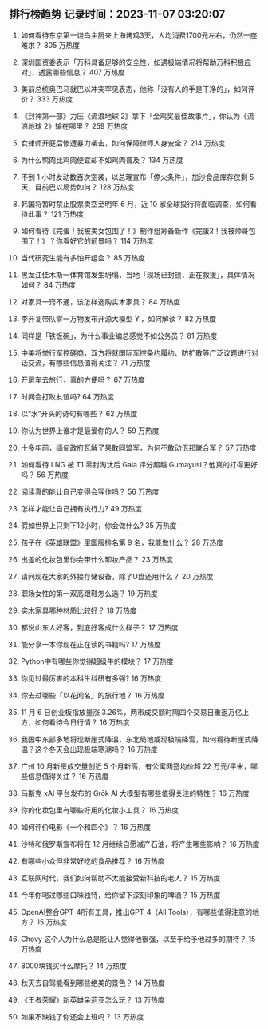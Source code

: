 
## 排行榜趋势 记录时间：2023-11-07 03:20:07
  
  1. 如何看待东京第一烧鸟主厨来上海烤鸡3天，人均消费1700元左右，仍然一座难求？ 805 万热度
    
  2. 深圳国资委表示「万科具备足够的安全性，如遇极端情况将帮助万科积极应对」，透露哪些信息？ 407 万热度
    
  3. 美前总统奥巴马就巴以冲突罕见表态，他称「没有人的手是干净的」，如何评价？ 333 万热度
    
  4. 《封神第一部》力压《流浪地球 2》拿下「金鸡奖最佳故事片」，你认为《流浪地球 2》输在哪里？ 259 万热度
    
  5. 女律师开庭后惨遭暴力袭击，如何保障律师人身安全？ 214 万热度
    
  6. 为什么鸭肉比鸡肉便宜却不如鸡肉普及？ 134 万热度
    
  7. 不到 1 小时发动数百次空袭，以总理宣布「停火条件」，加沙食品库存仅剩 5 天，目前巴以局势如何？ 128 万热度
    
  8. 韩国将暂时禁止股票卖空至明年 6 月，近 10 家全球投行将面临调查，如何看待此事？ 121 万热度
    
  9. 如何看待《完蛋！我被美女包围了！》制作组筹备新作《完蛋2！我被帅哥包围了！》？你看好它的前景吗？ 114 万热度
    
  10. 当代研究生能有多怕开组会？ 85 万热度
    
  11. 黑龙江佳木斯一体育馆发生坍塌，当地「现场已封锁，正在救援」，具体情况如何？ 84 万热度
    
  12. 对家具一窍不通，该怎样选购实木家具？ 84 万热度
    
  13. 李开复带队零一万物发布开源大模型 Yi，如何解读？ 82 万热度
    
  14. 同样是「铁饭碗」，为什么事业编总感觉不如公务员？ 81 万热度
    
  15. 中美将举行军控磋商，双方将就国际军控条约履约、防扩散等广泛议题进行对话交流，有哪些信息值得关注？ 71 万热度
    
  16. 开房车去旅行，真的方便吗？ 67 万热度
    
  17. 时间会打败友谊吗? 64 万热度
    
  18. 以“水”开头的诗句有哪些？ 62 万热度
    
  19. 你认为世界上谁才是最爱你的人？ 59 万热度
    
  20. 十多年前，缅甸政府瓦解了果敢同盟军，为何不敢动佤邦联合军？ 57 万热度
    
  21. 如何看待 LNG 被 T1 零封淘汰后 Gala 评分超越 Gumayusi？他真的打得更好吗？ 56 万热度
    
  22. 阅读真的能让自己变得会写作吗？ 56 万热度
    
  23. 怎样才能让自己拥有执行力? 49 万热度
    
  24. 假如世界上只剩下12小时，你会做什么? 35 万热度
    
  25. 孩子在《英雄联盟》里国服排名第 9 名，我能做什么？ 28 万热度
    
  26. 出差的化妆包里你会带什么卸妆产品？ 23 万热度
    
  27. 请问现在大家的外接存储设备，除了U盘还用什么？ 20 万热度
    
  28. 职场女性的第一双高跟鞋怎么选？ 19 万热度
    
  29. 实木家具哪种材质比较好？ 18 万热度
    
  30. 都说山东人好客，到底好客成什么样子？ 17 万热度
    
  31. 能分享一本你现在正在读的书籍吗? 17 万热度
    
  32. Python中有哪些你觉得超级牛的模块？ 17 万热度
    
  33. 你见过最厉害的本科生科研有多强? 16 万热度
    
  34. 你去过哪些「以花闻名」的旅行地？ 16 万热度
    
  35. 11 月 6 日创业板指放量涨 3.26%，两市成交额时隔四个交易日重返万亿上方，如何看待今日行情？ 16 万热度
    
  36. 我国中东部多地将现断崖式降温，东北局地或现极端降雪，如何看待断崖式降温？这个冬天会出现极端寒潮吗？ 16 万热度
    
  37. 广州 10 月新房成交量创近 5 个月新高，有公寓网签均价超 22 万元/平米，哪些信息值得关注？ 16 万热度
    
  38. 马斯克 xAI 平台发布的 Grōk AI 大模型有哪些值得关注的特性？ 16 万热度
    
  39. 你的化妆包里有哪些好用的化妆小工具？ 16 万热度
    
  40. 如何评价电影《一个和四个》？ 16 万热度
    
  41. 沙特和俄罗斯宣布将在 12 月继续自愿减产石油，将产生哪些影响？ 16 万热度
    
  42. 有哪些小众但非常好吃的食品推荐？ 16 万热度
    
  43. 互联网时代，我们如何帮助不太能接受新科技的老人？ 15 万热度
    
  44. 今年你喝过哪些口味独特，给你留下深刻印象的啤酒？ 15 万热度
    
  45. OpenAI整合GPT-4所有工具，推出GPT-4（All Tools），有哪些值得注意的地方？ 15 万热度
    
  46. Chovy 这个人为什么总是能让人觉得他很强，以至于给予他过多的期待？ 15 万热度
    
  47. 8000块钱买什么摩托？ 14 万热度
    
  48. 秋天去自驾能看到哪些绝美的景色？ 14 万热度
    
  49. 《王者荣耀》新英雄朵莉亚怎么玩？ 13 万热度
    
  50. 如果不缺钱了你还会上班吗？ 13 万热度
    